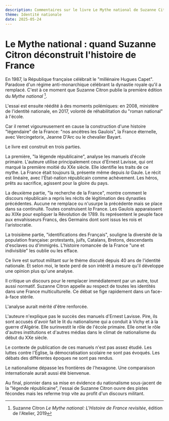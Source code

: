 ```yaml
---
description: Commentaires sur le livre Le Mythe national de Suzanne Citron
thème: Identité nationale
date: 2025-05-24
---
```

# Le Mythe national : quand Suzanne Citron déconstruit l'histoire de France

En 1987, la République française célébrait le "millénaire Hugues Capet". Paradoxe d'un régime anti-monarchique célébrant la dynastie royale qu'il a remplacé. C'est à ce moment que Suzanne Citron publie la première édition du _Mythe national_ [^1]. 

L'essai est ensuite réédité à des moments polémiques: en 2008, ministère de l'identité nationale, en 2017, volonté de réhabilitation du "roman national" à l'école.

Car il remet vigoureusement en cause la construction d'une histoire "légendaire" de la France: "nos ancêtres les Gaulois", la France éternelle, avec Vercingetorix, Jeanne D'Arc ou le chevalier Bayart.

Le livre est construit en trois parties. 

La première, "la légende républicaine", analyse les manuels d'école primaire. L'auteure utilise principalement ceux d'Ernest Lavisse, qui ont marqué la première moitié du XXe siècle. Elle identifie les traits de ce mythe. La France était toujours là, présente même depuis _la_ Gaule. Le récit est linéaire, avec l'État-nation républicain comme achèvement. Les héros, prêts au sacrifice, agissent pour la gloire du pays.

La deuxième partie, "la recherche de la France", montre comment le discours républicain a repris les récits de légitimation des dynasties précédentes. Aucune ne remplace ou n'usurpe la précédente mais se place dans sa continuité. Toutes construisent _la_ France. Les Gaulois apparaissent au XIXe pour expliquer la Révolution de 1789. Ils représentent le peuple face aux envahisseurs Francs, des Germains dont sont issus les rois et l'aristocratie. 

La troisième partie, "identifications des Français", souligne la diversité de la population française: protestants, juifs, Catalans, Bretons, descendants d'esclaves ou d'immigrés. L'histoire romancée de la France "une et indivisible" les oublie ou les efface.

Ce livre est surtout militant sur le thème discuté depuis 40 ans de l'identité nationale. Et selon moi, le texte perd de son intérêt à mesure qu'il développe une opinion plus qu'une analyse.

Il critique un discours pour le remplacer immédiatement par un autre, tout aussi normatif. Suzanne Citron appelle au respect de toutes les identités dans une France multiculturelle. Ce débat se fige rapidement dans un face-à-face stérile.

L'analyse aurait mérité d'être renforcée. 

L'auteure n'explique pas le succès des manuels d'Ernest Lavisse. Pire, ils sont accusés d'avoir fait le lit du nationalisme qui a conduit à Vichy et à la guerre d'Algérie. Elle surinvestit le rôle de l'école primaire. Elle omet le rôle d'autres institutions et d'autres médias dans le climat de nationalisme du début du XXe siècle.

Le contexte de publication de ces manuels n'est pas assez étudié. Les luttes contre l'Église, la démocratisation scolaire ne sont pas évoqués. Les débats des différentes époques ne sont pas rendus.

Le nationalisme dépasse les frontières de l'hexagone. Une comparaison internationale aurait aussi été bienvenue.

Au final, pionnier dans sa mise en évidence du nationalisme sous-jacent de la "légende républicaine", l'essai de Suzanne Citron ouvre des pistes fécondes mais les referme trop vite au profit d'un discours militant.

[^1]: Suzanne Citron _Le Mythe national: L'Histoire de France revisitée_, édition de l'Atelier, 2019
